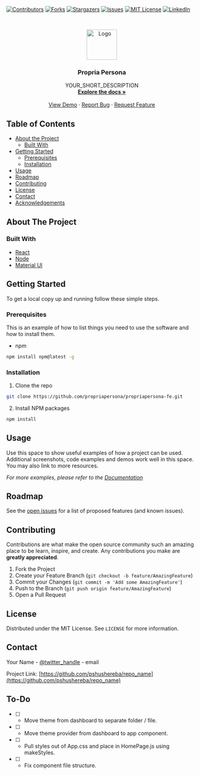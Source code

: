 <!-- PROJECT SHIELDS -->
<!--
*** I'm using markdown "reference style" links for readability.
*** Reference links are enclosed in brackets [ ] instead of parentheses ( ).
*** See the bottom of this document for the declaration of the reference variables
*** for contributors-url, forks-url, etc. This is an optional, concise syntax you may use.
*** https://www.markdownguide.org/basic-syntax/#reference-style-links
-->

[![Contributors][contributors-shield]][contributors-url]
[![Forks][forks-shield]][forks-url]
[![Stargazers][stars-shield]][stars-url]
[![Issues][issues-shield]][issues-url]
[![MIT License][license-shield]][license-url]
[![LinkedIn][linkedin-shield]][linkedin-url]

<!-- PROJECT LOGO -->
<br />
<p align="center">
  <a href="https://github.com/pshushereba/repo_name">
    <img src="images/logo.png" alt="Logo" width="80" height="80">
  </a>

  <h3 align="center">Propria Persona</h3>

  <p align="center">
    YOUR_SHORT_DESCRIPTION
    <br />
    <a href="https://github.com/pshushereba/repo_name"><strong>Explore the docs »</strong></a>
    <br />
    <br />
    <a href="https://propriapersona.com/">View Demo</a>
    ·
    <a href="https://github.com/pshushereba/repo_name/issues">Report Bug</a>
    ·
    <a href="https://github.com/pshushereba/repo_name/issues">Request Feature</a>
  </p>
</p>

<!-- TABLE OF CONTENTS -->

## Table of Contents

- [About the Project](#about-the-project)
  - [Built With](#built-with)
- [Getting Started](#getting-started)
  - [Prerequisites](#prerequisites)
  - [Installation](#installation)
- [Usage](#usage)
- [Roadmap](#roadmap)
- [Contributing](#contributing)
- [License](#license)
- [Contact](#contact)
- [Acknowledgements](#acknowledgements)

<!-- ABOUT THE PROJECT -->

## About The Project

<!-- [![Product Name Screen Shot][product-screenshot]](https://example.com) -->

### Built With

- [React](https://reactjs.org/)
- [Node](https://nodejs.org/en/)
- [Material UI](https://material-ui.com/)

<!-- GETTING STARTED -->

## Getting Started

To get a local copy up and running follow these simple steps.

### Prerequisites

This is an example of how to list things you need to use the software and how to install them.

- npm

```sh
npm install npm@latest -g
```

### Installation

1. Clone the repo

```sh
git clone https://github.com/propriapersona/propriapersona-fe.git
```

2. Install NPM packages

```sh
npm install
```

<!-- USAGE EXAMPLES -->

## Usage

Use this space to show useful examples of how a project can be used. Additional screenshots, code examples and demos work well in this space. You may also link to more resources.

_For more examples, please refer to the [Documentation](https://example.com)_

<!-- ROADMAP -->

## Roadmap

See the [open issues](https://github.com/pshushereba/repo_name/issues) for a list of proposed features (and known issues).

<!-- CONTRIBUTING -->

## Contributing

Contributions are what make the open source community such an amazing place to be learn, inspire, and create. Any contributions you make are **greatly appreciated**.

1. Fork the Project
2. Create your Feature Branch (`git checkout -b feature/AmazingFeature`)
3. Commit your Changes (`git commit -m 'Add some AmazingFeature'`)
4. Push to the Branch (`git push origin feature/AmazingFeature`)
5. Open a Pull Request

<!-- LICENSE -->

## License

Distributed under the MIT License. See `LICENSE` for more information.

<!-- CONTACT -->

## Contact

Your Name - [@twitter_handle](https://twitter.com/twitter_handle) - email

Project Link: [https://github.com/pshushereba/repo_name](https://github.com/pshushereba/repo_name)

<!-- ACKNOWLEDGEMENTS -->

<!-- ## Acknowledgements

- []()
- []()
- []() -->

<!-- MARKDOWN LINKS & IMAGES -->
<!-- https://www.markdownguide.org/basic-syntax/#reference-style-links -->

[contributors-shield]: https://img.shields.io/github/contributors/pshushereba/repo.svg?style=flat-square
[contributors-url]: https://github.com/pshushereba/repo/graphs/contributors
[forks-shield]: https://img.shields.io/github/forks/pshushereba/repo.svg?style=flat-square
[forks-url]: https://github.com/pshushereba/repo/network/members
[stars-shield]: https://img.shields.io/github/stars/pshushereba/repo.svg?style=flat-square
[stars-url]: https://github.com/pshushereba/repo/stargazers
[issues-shield]: https://img.shields.io/github/issues/pshushereba/repo.svg?style=flat-square
[issues-url]: https://github.com/pshushereba/repo/issues
[license-shield]: https://img.shields.io/github/license/pshushereba/repo.svg?style=flat-square
[license-url]: https://github.com/pshushereba/repo/blob/master/LICENSE.txt
[linkedin-shield]: https://img.shields.io/badge/-LinkedIn-black.svg?style=flat-square&logo=linkedin&colorB=555
[linkedin-url]: https://linkedin.com/in/pshushereba
[product-screenshot]: images/screenshot.png

## To-Do

- [ ] - Move theme from dashboard to separate folder / file.
- [ ] - Move theme provider from dashboard to app component.
- [ ] - Pull styles out of App.css and place in HomePage.js using makeStyles.
- [ ] - Fix component file structure.
